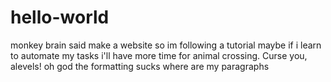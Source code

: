 # hello-world
monkey brain said make a website so im following a tutorial
maybe if i learn to automate my tasks i'll have more time for animal crossing. Curse you, alevels!
oh god the formatting sucks where are my paragraphs
